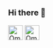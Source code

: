### Hi there 👋

<!--
**omareg94/omareg94** is a ✨ _special_ ✨ repository because its `README.md` (this file) appears on your GitHub profile.

Here are some ideas to get you started:

- 🔭 I’m currently working on ...
- 🌱 I’m currently learning ...
- 👯 I’m looking to collaborate on ...
- 🤔 I’m looking for help with ...
- 💬 Ask me about ...
- 📫 How to reach me: ...
- 😄 Pronouns: ...
- ⚡ Fun fact: ...
-->
<a href="https://stackoverflow.com/users/3503851/omar" style="text-decoration: none;">
  <img src="https://www.vectorlogo.zone/logos/stackoverflow/stackoverflow-icon.svg" alt="Omar's Stack Overflow Profile" height="30" width="30">
</a>

<a href="https://linkedin.com/in/omar-a-043a821a9" style="text-decoration: none;">
  <img src="https://www.vectorlogo.zone/logos/linkedin/linkedin-icon.svg" alt="Omar's Linkedin Profile" height="30" width="30">
</a>
